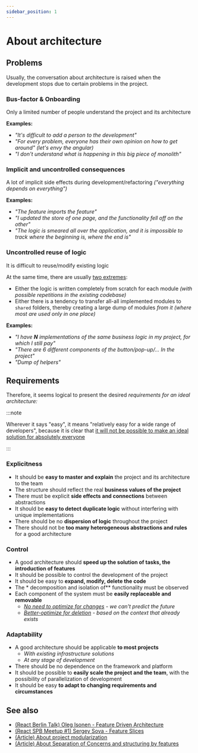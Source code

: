 ```yaml
---
sidebar_position: 1
---
```


# About architecture

## Problems

Usually, the conversation about architecture is raised when the development stops due to certain problems in the project.

### Bus-factor & Onboarding

Only a limited number of people understand the project and its architecture

**Examples:**

- *"It's difficult to add a person to the development"*
- *"For every problem, everyone has their own opinion on how to get around" (let's envy the angular)*
- *"I don't understand what is happening in this big piece of monolith"*

### Implicit and uncontrolled consequences

A lot of implicit side effects during development/refactoring *("everything depends on everything")*

**Examples:**

- *"The feature imports the feature"*
- *"I updated the store of one page, and the functionality fell off on the other"*
- *"The logic is smeared all over the application, and it is impossible to track where the beginning is, where the end is"*

### Uncontrolled reuse of logic

It is difficult to reuse/modify existing logic

At the same time, there are usually [two extremes](https://github.com/feature-sliced/documentation/discussions/14):

- Either the logic is written completely from scratch for each module *(with possible repetitions in the existing codebase)*
- Either there is a tendency to transfer all-all implemented modules to `shared` folders, thereby creating a large dump of modules *from it (where most are used only in one place)*

**Examples:**

- *"I have **N** implementations of the same business logic in my project, for which I still pay"*
- *"There are 6 different components of the button/pop-up/... In the project"*
- *"Dump of helpers"*

## Requirements

Therefore, it seems logical to present the desired *requirements for an ideal architecture:*

:::note

Wherever it says "easy", it means "relatively easy for a wide range of developers", because it is clear that [it will not be possible to make an ideal solution for absolutely everyone](/docs/about/mission#restrictions)

:::

### Explicitness

- It should be **easy to master and explain** the project and its architecture to the team
- The structure should reflect the real **business values of the project**
- There must be explicit **side effects and connections** between abstractions
- It should be **easy to detect duplicate logic** without interfering with unique implementations
- There should be no **dispersion of logic** throughout the project
- There should not be **too many heterogeneous abstractions and rules** for a good architecture

### Control

- A good architecture should **speed up the solution of tasks, the introduction of features**
- It should be possible to control the development of the project
- It should be easy to **expand, modify, delete the code**
- The * decomposition and isolation of** functionality must be observed
- Each component of the system must be **easily replaceable and removable**
  - *[No need to optimize for changes][ext-kof-not-modification] - we can't predict the future*
  - *[Better-optimize for deletion][ext-kof-but-removing] - based on the context that already exists*

### Adaptability

- A good architecture should be applicable **to most projects**
  - *With existing infrastructure solutions*
  - *At any stage of development*
- There should be no dependence on the framework and platform
- It should be possible to **easily scale the project and the team**, with the possibility of parallelization of development
- It should be easy **to adapt to changing requirements and circumstances**

## See also

- [(React Berlin Talk) Oleg Isonen - Feature Driven Architecture][ext-kof]
- [(React SPB Meetup #1) Sergey Sova - Feature Slices][ext-slices-spb]
- [(Article) About project modularization][ext-medium]
- [(Article) About Separation of Concerns and structuring by features][ext-ryanlanciaux]

[ext-kof-not-modification]: https://youtu.be/BWAeYuWFHhs?t=1631
[ext-kof-but-removing]: https://youtu.be/BWAeYuWFHhs?t=1666

[ext-slices-spb]: https://t.me/feature_slices
[ext-kof]: https://youtu.be/BWAeYuWFHhs
[ext-medium]: https://alexmngn.medium.com/why-react-developers-should-modularize-their-applications-d26d381854c1
[ext-ryanlanciaux]: https://ryanlanciaux.com/blog/2017/08/20/a-feature-based-approach-to-react-development/
